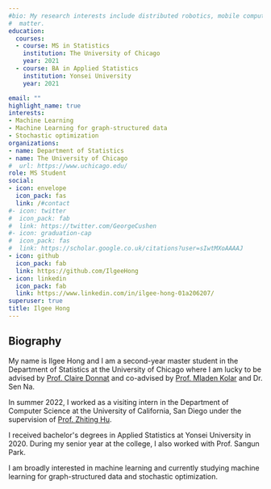 ```yaml
---
#bio: My research interests include distributed robotics, mobile computing and programmable
#  matter.
education:
  courses:
  - course: MS in Statistics
    institution: The University of Chicago
    year: 2021
  - course: BA in Applied Statistics
    institution: Yonsei University
    year: 2021

email: ""
highlight_name: true
interests:
- Machine Learning
- Machine Learning for graph-structured data
- Stochastic optimization
organizations:
- name: Department of Statistics
- name: The University of Chicago
#  url: https://www.uchicago.edu/
role: MS Student
social:
- icon: envelope
  icon_pack: fas
  link: /#contact
#- icon: twitter
#  icon_pack: fab
#  link: https://twitter.com/GeorgeCushen
#- icon: graduation-cap
#  icon_pack: fas
#  link: https://scholar.google.co.uk/citations?user=sIwtMXoAAAAJ
- icon: github
  icon_pack: fab
  link: https://github.com/IlgeeHong
- icon: linkedin
  icon_pack: fab
  link: https://www.linkedin.com/in/ilgee-hong-01a206207/
superuser: true
title: Ilgee Hong
---
```

<h2> Biography</h2>

My name is Ilgee Hong and I am a second-year master student in the Department of Statistics at the University of Chicago where I am lucky to be advised by [Prof. Claire Donnat](https://donnate.github.io/) and co-advised by [Prof. Mladen Kolar](https://mkolar.coffeejunkies.org/) and Dr. Sen Na. 

In summer 2022, I worked as a visiting intern in the Department of Computer Science at the University of California, San Diego under the supervision of [Prof. Zhiting Hu](http://zhiting.ucsd.edu/index.html). 

I received bachelor's degrees in Applied Statistics at Yonsei University in 2020. During my senior year at the college, I also worked with Prof. Sangun Park.

I am broadly interested in machine learning and currently studying machine learning for graph-structured data and stochastic optimization.
